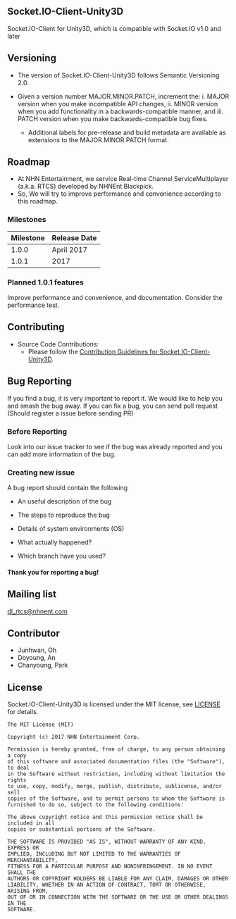 ## Socket.IO-Client-Unity3D

Socket.IO-Client for Unity3D, which is compatible with Socket.IO v1.0 and later

## Versioning

* The version of Socket.IO-Client-Unity3D follows Semantic Versioning 2.0.

* Given a version number MAJOR.MINOR.PATCH, increment the:
    i. MAJOR version when you make incompatible API changes,
    ii. MINOR version when you add functionality in a backwards-compatible manner, and
    iii. PATCH version when you make backwards-compatible bug fixes.

    * Additional labels for pre-release and build metadata are available as extensions to the MAJOR.MINOR.PATCH format.

## Roadmap

* At NHN Entertainment, we service Real-time Channel ServiceMultiplayer (a.k.a. RTCS) developed by NHNEnt Blackpick.
* So, We will try to improve performance and convenience according to this roadmap.

### Milestones

| Milestone | Release Date |
| --- | --- |
| 1.0.0 | April 2017 |
| 1.0.1 | 2017 |

### Planned 1.0.1 features

Improve performance and convenience, and documentation.
Consider the performance test.

## Contributing

* Source Code Contributions:
    * Please follow the [Contribution Guidelines for Socket.IO-Client-Unity3D](https://github.com/nhnent/socket.io-client-unity3d/blob/master/CONTRIBUTING.md).

## Bug Reporting

If you find a bug, it is very important to report it. We would like to help you and smash the bug away. If you can fix a bug, you can send pull request (Should register a issue before sending PR)

### Before Reporting

Look into our issue tracker to see if the bug was already reported and you can add more information of the bug.

### Creating new issue

A bug report should contain the following

* An useful description of the bug

* The steps to reproduce the bug

* Details of system environments (OS)

* What actually happened?

* Which branch have you used?

#### Thank you for reporting a bug!

## Mailing list

dl_rtcs@nhnent.com

## Contributor

* Junhwan, Oh
* Doyoung, An
* Chanyoung, Park

## License

Socket.IO-Client-Unity3D is licensed under the MIT license, see [LICENSE](https://github.com/nhnent/socket.io-client-unity3d/blob/master/LICENSE) for details.

```
The MIT License (MIT)

Copyright (c) 2017 NHN Entertainment Corp.

Permission is hereby granted, free of charge, to any person obtaining a copy
of this software and associated documentation files (the "Software"), to deal
in the Software without restriction, including without limitation the rights
to use, copy, modify, merge, publish, distribute, sublicense, and/or sell
copies of the Software, and to permit persons to whom the Software is
furnished to do so, subject to the following conditions:

The above copyright notice and this permission notice shall be included in all
copies or substantial portions of the Software.

THE SOFTWARE IS PROVIDED "AS IS", WITHOUT WARRANTY OF ANY KIND, EXPRESS OR
IMPLIED, INCLUDING BUT NOT LIMITED TO THE WARRANTIES OF MERCHANTABILITY,
FITNESS FOR A PARTICULAR PURPOSE AND NONINFRINGEMENT. IN NO EVENT SHALL THE
AUTHORS OR COPYRIGHT HOLDERS BE LIABLE FOR ANY CLAIM, DAMAGES OR OTHER
LIABILITY, WHETHER IN AN ACTION OF CONTRACT, TORT OR OTHERWISE, ARISING FROM,
OUT OF OR IN CONNECTION WITH THE SOFTWARE OR THE USE OR OTHER DEALINGS IN THE
SOFTWARE.
```
